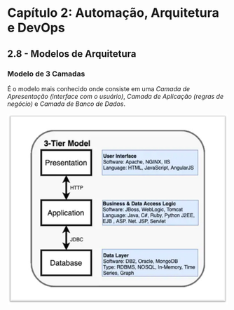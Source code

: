 # Capítulo 2: Automação, Arquitetura e DevOps

## 2.8 - Modelos de Arquitetura

### Modelo de 3 Camadas

É o modelo mais conhecido onde consiste em uma _Camada de Apresentação (interface com o usuário)_, _Camada de Aplicação (regras de negócio)_ e _Camada de Banco de Dados_.

![alt_text](./images/arch-model-3-tier.jpg  "Modelo de 3 Camadas")
